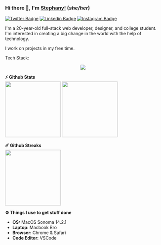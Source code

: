 ### Hi there 👋, I'm [Stephany!](https://github.com/snag2003/) (_she/her_)

[![Twitter Badge](https://img.shields.io/badge/-Twitter-00acee?style=flat-square&logo=Twitter&logoColor=white)](https://twitter.com/stephmia_3112)
[![Linkedin Badge](https://img.shields.io/badge/-LinkedIn-0e76a8?style=flat-square&logo=Linkedin&logoColor=white)](https://linkedin.com/in/stephany-acosta)
[![Instagram Badge](https://img.shields.io/badge/-Instagram-e4405f?style=flat-square&logo=Instagram&logoColor=white)](https://instagram.com/pov_stephany/)


I'm a 20-year-old full-stack web developer, designer, and college student. I'm interested in creating a big change in the world with the help of technology.

I work on projects in my free time.

Tech Stack:

<p align="center">
  <a href="https://skillicons.dev">
    <img src="https://skillicons.dev/icons?i=js,html,css,cpp,figma,gcp,git,mysql,postman,py,react,webflow" />
  </a>
</p>

<b>⚡ Github Stats</b>
 <br />
  <img height="180em" src="https://github-readme-stats.vercel.app/api?username=snag2003&show_icons=true&hide_border=true&&count_private=true&include_all_commits=true" />
  <img height="180em" src="https://github-readme-stats.vercel.app/api/top-langs/?username=snag2003&exclude_repo=KNN-Image-Classification&show_icons=true&hide_border=true&layout=compact&langs_count=8"/>

<b>☄️ Github Streaks</b>
  <br />
  <img height="180em" src="https://github-readme-streak-stats.herokuapp.com/?user=snag2003&hide_border=true" />

<b>⚙️ Things I use to get stuff done</b>
  	<ul>
  	  <li><b>OS:</b> MacOS Sonoma 14.2.1</li>
	    <li><b>Laptop: </b> Macbook Bro</li>
  	  <li><b>Browser: </b> Chrome & Safari</li>
	    <li><b>Code Editor:</b> VSCode </li>
	</ul>
</details>
